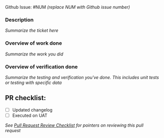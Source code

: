 Github Issue: #NUM _(replace NUM with Github issue number)_

### Description

_Summarize the ticket here_

### Overview of work done

_Summarize the work you did_

### Overview of verification done

_Summarize the testing and verification you've done. This includes unit tests or testing with specific data_


## PR checklist:

* [ ] Updated changelog
* [ ] Executed on UAT

_See [Pull Request Review Checklist](../CONTRIBUTING.md#reviewing) for pointers on reviewing this pull request_